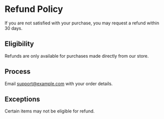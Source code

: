 # Refund Policy

If you are not satisfied with your purchase, you may request a refund within 30 days.

## Eligibility
Refunds are only available for purchases made directly from our store.

## Process
Email support@example.com with your order details.

## Exceptions
Certain items may not be eligible for refund.
